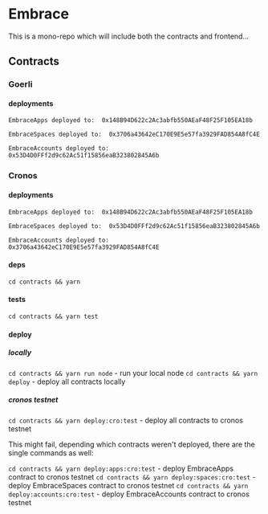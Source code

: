 # Embrace

This is a mono-repo which will include both the contracts and frontend...

## Contracts

### Goerli

#### deployments

```
EmbraceApps deployed to:  0x148B94D622c2Ac3abfb550AEaF48F25F105EA18b

EmbraceSpaces deployed to:  0x3706a43642eC170E9E5e57fa3929FAD854A8fC4E

EmbraceAccounts deployed to:  0x53D4D0FFf2d9c62Ac51f15856eaB323802845A6b
```

### Cronos

#### deployments

```
EmbraceApps deployed to:  0x148B94D622c2Ac3abfb550AEaF48F25F105EA18b

EmbraceSpaces deployed to:  0x53D4D0FFf2d9c62Ac51f15856eaB323802845A6b

EmbraceAccounts deployed to:  0x3706a43642eC170E9E5e57fa3929FAD854A8fC4E
```

#### deps

`cd contracts && yarn`

#### tests

`cd contracts && yarn test`

#### deploy

##### locally

`cd contracts && yarn run node` - run your local node
`cd contracts && yarn deploy` - deploy all contracts locally

##### cronos testnet

`cd contracts && yarn deploy:cro:test` - deploy all contracts to cronos testnet

This might fail, depending which contracts weren't deployed, there are the single commands as well:

`cd contracts && yarn deploy:apps:cro:test` - deploy EmbraceApps contract to cronos testnet
`cd contracts && yarn deploy:spaces:cro:test` - deploy EmbraceSpaces contract to cronos testnet
`cd contracts && yarn deploy:accounts:cro:test` - deploy EmbraceAccounts contract to cronos testnet
